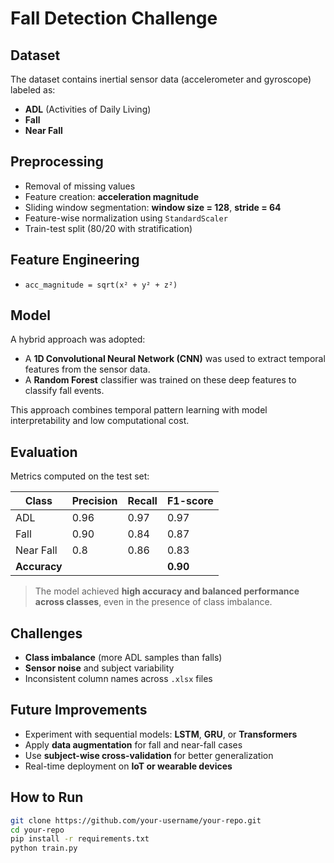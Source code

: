# Fall Detection Challenge

## Dataset
The dataset contains inertial sensor data (accelerometer and gyroscope) labeled as:
- **ADL** (Activities of Daily Living)
- **Fall**
- **Near Fall**

## Preprocessing
- Removal of missing values
- Feature creation: **acceleration magnitude**
- Sliding window segmentation: **window size = 128**, **stride = 64**
- Feature-wise normalization using `StandardScaler`
- Train-test split (80/20 with stratification)

## Feature Engineering
- `acc_magnitude = sqrt(x² + y² + z²)`

## Model
A hybrid approach was adopted:
- A **1D Convolutional Neural Network (CNN)** was used to extract temporal features from the sensor data.
- A **Random Forest** classifier was trained on these deep features to classify fall events.

This approach combines temporal pattern learning with model interpretability and low computational cost.

## Evaluation
Metrics computed on the test set:

| Class     | Precision | Recall | F1-score |
|------------|-----------|--------|----------|
| ADL        | 0.96      | 0.97   | 0.97     |
| Fall       | 0.90      | 0.84   | 0.87     |
| Near Fall  | 0.8      | 0.86   | 0.83     |
| **Accuracy** |           |        | **0.90**  |

> The model achieved **high accuracy and balanced performance across classes**, even in the presence of class imbalance.

## Challenges
- **Class imbalance** (more ADL samples than falls)
- **Sensor noise** and subject variability
- Inconsistent column names across `.xlsx` files

## Future Improvements
- Experiment with sequential models: **LSTM**, **GRU**, or **Transformers**
- Apply **data augmentation** for fall and near-fall cases
- Use **subject-wise cross-validation** for better generalization
- Real-time deployment on **IoT or wearable devices**

## How to Run

```bash
git clone https://github.com/your-username/your-repo.git
cd your-repo
pip install -r requirements.txt
python train.py

